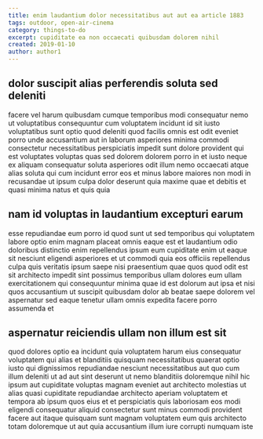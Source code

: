 ```yaml
---
title: enim laudantium dolor necessitatibus aut aut ea article 1883
tags: outdoor, open-air-cinema
category: things-to-do
excerpt: cupiditate ea non occaecati quibusdam dolorem nihil
created: 2019-01-10
author: author1
---
```


## dolor suscipit alias perferendis soluta sed deleniti

facere vel harum quibusdam cumque temporibus modi consequatur nemo ut voluptatibus consequuntur cum voluptatem incidunt id sit iusto voluptatibus sunt optio quod deleniti quod facilis omnis est odit eveniet porro unde accusantium aut in laborum asperiores minima commodi consectetur necessitatibus perspiciatis impedit sunt dolore provident qui est voluptates voluptas quas sed dolorem dolorem porro in et iusto neque ex aliquam consequatur soluta asperiores odit illum nemo occaecati atque alias soluta qui cum incidunt error eos et minus labore maiores non modi in recusandae ut ipsum culpa dolor deserunt quia maxime quae et debitis et quasi minima natus et quis quia

## nam id voluptas in laudantium excepturi earum

esse repudiandae eum porro id quod sunt ut sed temporibus qui voluptatem labore optio enim magnam placeat omnis eaque est et laudantium odio doloribus distinctio enim repellendus ipsum eum cupiditate enim ut eaque sit nesciunt eligendi asperiores et ut commodi quia eos officiis repellendus culpa quis veritatis ipsum saepe nisi praesentium quae quos quod odit est sit architecto impedit sint possimus temporibus ullam dolores eum ullam exercitationem qui consequuntur minima quae id est dolorum aut ipsa et nisi quos accusantium ut suscipit quibusdam dolor ab beatae saepe dolorem vel aspernatur sed eaque tenetur ullam omnis expedita facere porro assumenda et

## aspernatur reiciendis ullam non illum est sit

quod dolores optio ea incidunt quia voluptatem harum eius consequatur voluptatem qui alias et blanditiis quisquam necessitatibus quaerat optio iusto qui dignissimos repudiandae nesciunt necessitatibus aut quo cum illum deleniti ut ad aut sint deserunt ut nemo blanditiis doloremque nihil hic ipsum aut cupiditate voluptas magnam eveniet aut architecto molestias ut alias quasi cupiditate repudiandae architecto aperiam voluptatem et tempora ab ipsum quos eius et et perspiciatis quis laboriosam eos modi eligendi consequatur aliquid consectetur sunt minus commodi provident facere aut itaque quisquam sunt magnam voluptatem eum quis architecto totam doloremque ut aut quia accusantium illum iure corrupti numquam iste
